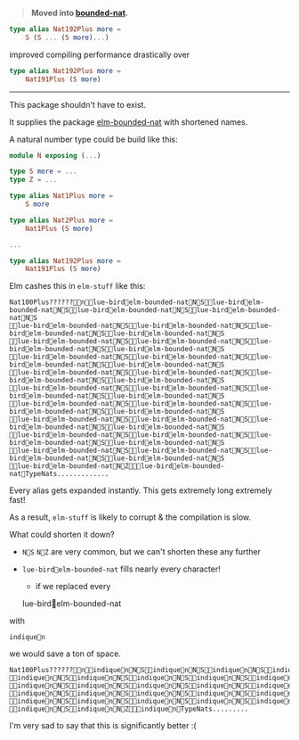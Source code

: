 > **Moved into [bounded-nat](https://package.elm-lang.org/packages/lue-bird/elm-bounded-nat/latest/).**

```elm
type alias Nat192Plus more =
    S (S ... (S more)...)
```

improved compiling performance drastically over

```elm
type alias Nat192Plus more =
    Nat191Plus (S more)
```

-------

This package shouldn't have to exist.

It supplies the package [elm-bounded-nat](https://package.elm-lang.org/packages/lue-bird/elm-bounded-nat/latest/) with shortened names.

A natural number type could be build like this:

```elm
module N exposing (...)

type S more = ...
type Z = ...

type alias Nat1Plus more =
    S more

type alias Nat2Plus more =
    Nat1Plus (S more)

...

type alias Nat192Plus more =
    Nat191Plus (S more)
```

Elm cashes this in `elm-stuff` like this:

```noformatingples
Nat100Plus??????nlue-birdelm-bounded-natNSlue-birdelm-bounded-natNSlue-birdelm-bounded-natNSlue-birdelm-bounded-natNS
lue-birdelm-bounded-natNSlue-birdelm-bounded-natNSlue-birdelm-bounded-natNSlue-birdelm-bounded-natNS
lue-birdelm-bounded-natNSlue-birdelm-bounded-natNSlue-birdelm-bounded-natNSlue-birdelm-bounded-natNS
lue-birdelm-bounded-natNSlue-birdelm-bounded-natNSlue-birdelm-bounded-natNSlue-birdelm-bounded-natNS
lue-birdelm-bounded-natNSlue-birdelm-bounded-natNSlue-birdelm-bounded-natNSlue-birdelm-bounded-natNS
lue-birdelm-bounded-natNSlue-birdelm-bounded-natNSlue-birdelm-bounded-natNSlue-birdelm-bounded-natNS
lue-birdelm-bounded-natNSlue-birdelm-bounded-natNSlue-birdelm-bounded-natNSlue-birdelm-bounded-natNS
lue-birdelm-bounded-natNSlue-birdelm-bounded-natNSlue-birdelm-bounded-natNSlue-birdelm-bounded-natNS
lue-birdelm-bounded-natNSlue-birdelm-bounded-natNSlue-birdelm-bounded-natNSlue-birdelm-bounded-natNS
lue-birdelm-bounded-natNSlue-birdelm-bounded-natNSlue-birdelm-bounded-natNSlue-birdelm-bounded-natNS
lue-birdelm-bounded-natNZlue-birdelm-bounded-natTypeNats.............
```

Every alias gets expanded instantly. This gets extremely long extremely fast!

As a result, `elm-stuff` is likely to corrupt & the compilation is slow.

What could shorten it down?
- `NS` `NZ` are very common, but we can't shorten these any further
- `lue-birdelm-bounded-nat` fills nearly every character!
    - if we replaced every


    lue-birdelm-bounded-nat

with

    indiquen

we would save a ton of space.

```noformatingples
Nat100Plus??????nindiquenNSindiquenNSindiquenNSindiquenNSindiquenNSindiquenNSindiquenNS
indiquenNSindiquenNSindiquenNSindiquenNSindiquenNSindiquenNSindiquenNSindiquenNS
indiquenNSindiquenNSindiquenNSindiquenNSindiquenNSindiquenNSindiquenNSindiquenNS
indiquenNSindiquenNSindiquenNSindiquenNSindiquenNSindiquenNSindiquenNSindiquenNS
indiquenNSindiquenNSindiquenNSindiquenNSindiquenNSindiquenNSindiquenNSindiquenNS
indiquenNSindiquenNZindiquenTypeNats.........
```

I'm very sad to say that this is significantly better :(
